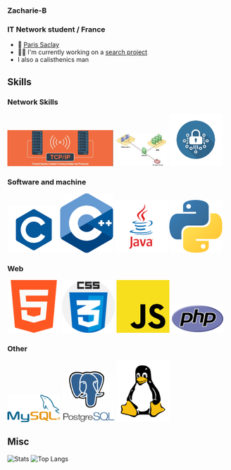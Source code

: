 ### Zacharie-B
### IT Network student / France

- 📍 [Paris Saclay](https://www.universite-paris-saclay.fr/)
- :technologist: I'm currently working on a [search project](https://github.com/Ghasnae/TER_Files_d_Attente.git)
-  I also a calisthenics man

## Skills

### Network Skills
<img src="tcp.png" alt="TCP" width="240"/> <img src="dmz.jpg" alt="DMZ" width="120"/> <img src="crypto.png" alt="Cryptologie" width="120"/>

### Software and machine
<img src="C.png" alt="C" width="120"/><img src="1822px-ISO_C++_Logo.svg.png" alt="C++" width="120"/> <img src="java.png" alt="Java" width="120"/> <img src="python-icon.png" alt="Python" width="120"/>

### Web
<img src="732212.png" alt="HTML" width="120"/> <img src="CSS.png" alt="CSS" width="120"/> <img src="JS.png" alt="JS" width="120"/> <img src="PHP-logo.svg.png" alt="PHP" width="120"/>

### Other
<img src="489px-MySQL.svg.png" alt="MySQL" width="120"/> <img src="postgresql-logo-3-300x291.png" alt="Postgres" width="120"/> <img src="154px-Tux-simple.svg.png" alt="Linux" width="120"/>

## Misc

<img src="https://github-readme-stats.vercel.app/api?username=Zacharie-B&show_icons=true&theme=radical" alt="Stats" width="500"/> <img src="https://github-readme-stats.vercel.app/api/top-langs/?username=Zacharie-B&layout=compact" alt="Top Langs" width="500"/>
